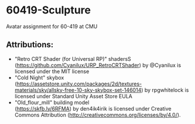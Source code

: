 # 60419-Sculpture
Avatar assignment for 60-419 at CMU

## Attributions:
- "Retro CRT Shader (for Universal RP)" shadersS <br> 
	(https://github.com/Cyanilux/URP_RetroCRTShader) by @Cyanilux is licensed under the MIT license
- "Cold Night" skybox <br> 
	(https://assetstore.unity.com/packages/2d/textures-materials/sky/allsky-free-10-sky-skybox-set-146014) by rpgwhitelock is licensed under Standard Unity Asset Store EULA
- "Old_flour_mill" building model <br>
	(https://skfb.ly/6RFMA) by den4ik4irik is licensed under Creative Commons Attribution (http://creativecommons.org/licenses/by/4.0/).